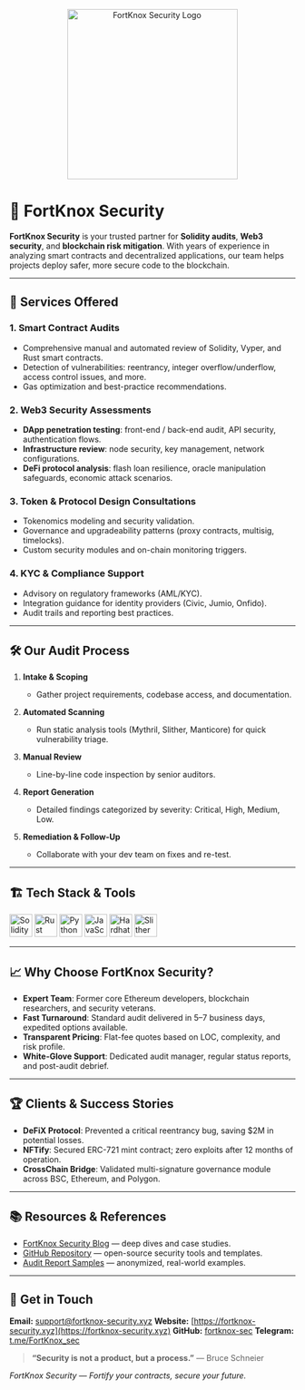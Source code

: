 <p align="center">
  <img src="fortknoxlogo.png" alt="FortKnox Security Logo" width="300"/>
</p>

# 🏰 FortKnox Security

**FortKnox Security** is your trusted partner for **Solidity audits**, **Web3 security**, and **blockchain risk mitigation**. With years of experience in analyzing smart contracts and decentralized applications, our team helps projects deploy safer, more secure code to the blockchain.

---

## 🚀 Services Offered

### 1. Smart Contract Audits

* Comprehensive manual and automated review of Solidity, Vyper, and Rust smart contracts.
* Detection of vulnerabilities: reentrancy, integer overflow/underflow, access control issues, and more.
* Gas optimization and best-practice recommendations.

### 2. Web3 Security Assessments

* **DApp penetration testing**: front-end / back-end audit, API security, authentication flows.
* **Infrastructure review**: node security, key management, network configurations.
* **DeFi protocol analysis**: flash loan resilience, oracle manipulation safeguards, economic attack scenarios.

### 3. Token & Protocol Design Consultations

* Tokenomics modeling and security validation.
* Governance and upgradeability patterns (proxy contracts, multisig, timelocks).
* Custom security modules and on-chain monitoring triggers.

### 4. KYC & Compliance Support

* Advisory on regulatory frameworks (AML/KYC).
* Integration guidance for identity providers (Civic, Jumio, Onfido).
* Audit trails and reporting best practices.

---

## 🛠 Our Audit Process

1. **Intake & Scoping**

   * Gather project requirements, codebase access, and documentation.
2. **Automated Scanning**

   * Run static analysis tools (Mythril, Slither, Manticore) for quick vulnerability triage.
3. **Manual Review**

   * Line-by-line code inspection by senior auditors.
4. **Report Generation**

   * Detailed findings categorized by severity: Critical, High, Medium, Low.
5. **Remediation & Follow-Up**

   * Collaborate with your dev team on fixes and re-test.

---

## 🏗️ Tech Stack & Tools

<p align="left">
  <img src="https://cdn.jsdelivr.net/gh/devicons/devicon/icons/solidity/solidity-original.svg" alt="Solidity" width="40"/>
  <img src="https://cdn.jsdelivr.net/gh/devicons/devicon/icons/rust/rust-original.svg" alt="Rust" width="40"/>
  <img src="https://cdn.jsdelivr.net/gh/devicons/devicon/icons/python/python-original.svg" alt="Python" width="40"/>
  <img src="https://cdn.jsdelivr.net/gh/devicons/devicon/icons/javascript/javascript-original.svg" alt="JavaScript" width="40"/>
  <img src="https://cdn.jsdelivr.net/gh/devicons/devicon/icons/hardhat/hardhat-plain.svg" alt="Hardhat" width="40"/>
  <img src="https://raw.githubusercontent.com/crytic/slither/master/docs/slither-logo.png" alt="Slither" width="40"/>
</p>

---

## 📈 Why Choose FortKnox Security?

* **Expert Team**: Former core Ethereum developers, blockchain researchers, and security veterans.
* **Fast Turnaround**: Standard audit delivered in 5–7 business days, expedited options available.
* **Transparent Pricing**: Flat-fee quotes based on LOC, complexity, and risk profile.
* **White-Glove Support**: Dedicated audit manager, regular status reports, and post-audit debrief.

---

## 🏆 Clients & Success Stories

* **DeFiX Protocol**: Prevented a critical reentrancy bug, saving \$2M in potential losses.
* **NFTify**: Secured ERC-721 mint contract; zero exploits after 12 months of operation.
* **CrossChain Bridge**: Validated multi-signature governance module across BSC, Ethereum, and Polygon.

---

## 📚 Resources & References

* [FortKnox Security Blog](https://fortknox-security.xyz/blog) — deep dives and case studies.
* [GitHub Repository](https://github.com/fortknox-sec) — open-source security tools and templates.
* [Audit Report Samples](https://github.com/FortKnox-sec/Audits) — anonymized, real-world examples.

---

## 💬 Get in Touch

**Email:** [support@fortknox-security.xyz](mailto:support@fortknox-security.xyz)
**Website:** [https://fortknox-security.xyz](https://fortknox-security.xyz)
**GitHub:** [fortknox-sec](https://github.com/fortknox-sec)
**Telegram:** [t.me/FortKnox\_sec](https://t.me/FortKnox_sec)

> **“Security is not a product, but a process.”** — Bruce Schneier

*FortKnox Security — Fortify your contracts, secure your future.*
